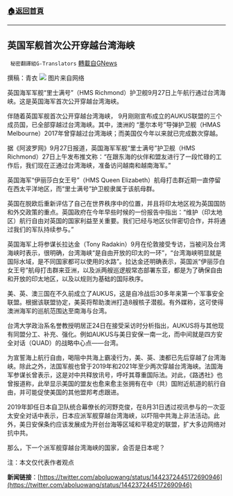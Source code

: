 ###  [:house:返回首頁](https://github.com/ourhimalayas/txt)
---


## 英国军舰首次公开穿越台湾海峡
` 秘密翻譯組G-Translators` [轉載自GNews](https://gnews.org/zh-hans/1557621/)

撰稿：青衣
![](https://assets.gnews.org/wp-content/uploads/2021/09/图片1-88.png)
图片来自网络

英国海军军舰“里士满号”（HMS Richmond）护卫舰9月27日上午航行通过台湾海峡。这是英国海军首次公开穿越台湾海峡。

伴随着英国军舰首次公开穿越台湾海峡， 9月刚刚宣布成立的AUKUS联盟的三个成员国，已全部穿越过台湾海峡。其中，澳洲的 “墨尔本号”导弹护卫舰（HMAS Melbourne）2017年曾穿越过台湾海峡；而美国仅今年以来就已完成数次穿越。

据《阿波罗网》9月27日报道，英国海军军舰“里士满号”护卫舰（HMS Richmond）27日上午发布推文称：“在跟东海的伙伴和盟友进行了一段忙碌的工作后，我们现在正通过台湾海峡，准备访问越南和越南海军。”

英国海军“伊丽莎白女王号”（HMS Queen Elizabeth）航母打击群近期一直停留在西太平洋地区，而“里士满号”护卫舰隶属于该航母群。

英国在脱欧后重新评估了自己在世界秩序中的位置，并且将印太地区视为英国国防和外交政策的重点。英国政府在今年早些时候的一份报告中指出：“维护（印太地区）航行自由对英国的国家利益至关重要。我们已经与地区伙伴密切合作，并将通过我们的军队持续参与。”

英国海军上将参谋长拉达金（Tony Radakin）9月在伦敦接受专访，当被问及台湾海峡时表示，很明确，台湾海峡“是自由开放的印太的一环”，“台湾海峡明显就是国际水域，是不同国家都可以使用的水路”。拉达金还明确表示，英国派“伊丽莎白女王号”航母打击群来亚洲，以及派两艘巡逻舰常态部署东亚，都是为了确保自由和开放的印太地区，以及以规则为基础的国际秩序。

美、英、澳三国在不久前成立了AUKUS，这是自冷战后30多年来第一个军事安全联盟。根据该联盟协定，美英将帮助澳洲打造8艘核子潜舰。有外媒称，这可使得澳洲海军的巡航范围达至南海与台湾。

台湾大学政治系名誉教授明居正24日在接受采访时分析指出，AUKUS将与其他现有同盟分工、补充、强化。例如AUKUS与美日安保一南一北，而中间就是四方安全对话（QUAD）的战略中心点——台湾。

为宣誓海上航行自由，喝阻中共海上霸凌行为，美、英、澳都已先后穿越了台湾海峡。除此之外，法国军舰也曾于2019年和2021年至少两次穿越台湾海峡。法国海军参谋长曾表示，这是对中共释放讯号，呼吁其尊重国际法。对此，《路透社》也曾报道称，此举显示美国的盟友也愈来愈主张拥有在中（共）国附近航道的航行自由，并可能促使美国的其他盟邦考虑跟进。

2019年卸任日本自卫队统合幕僚长的河野克俊，在8月31日透过视讯参与的一次亚太安全对话中表示，日本应派军舰穿越台湾海峡，以吓阻中共海上非法活动。此外，美日安保条约应该发展成为开创台海等区域和平稳定的联盟，扩大多边网络对抗中共。

那么，下一个派军舰穿越台湾海峡的国家，会否是日本呢？

注：本文仅代表作者观点

**新闻链接**：[https://twitter.com/aboluowang/status/1442372445172690946](https://twitter.com/aboluowang/status/1442372445172690946)
